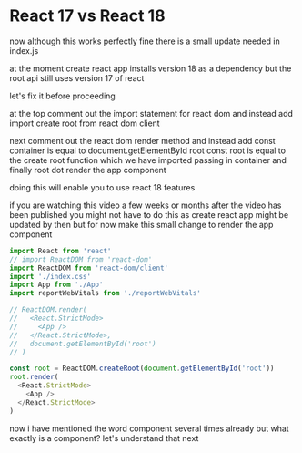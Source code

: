 # React 17 vs React 18

now although this works perfectly fine there is a small update needed in index.js

at the moment create react app installs version 18 as a dependency but the root api still uses version 17 of react

let's fix it before proceeding

at the top comment out the import statement for react dom and instead add import create root from react dom client

next comment out the react dom render method and instead add const container is equal to document.getElementById root const root is equal to the create root function which we have imported passing in container and finally root dot render the app component

doing this will enable you to use react 18 features

if you are watching this video a few weeks or months after the video has been published you might not have to do this as create react app might be updated by then but for now make this small change to render the app component

```js
import React from 'react'
// import ReactDOM from 'react-dom'
import ReactDOM from 'react-dom/client'
import './index.css'
import App from './App'
import reportWebVitals from './reportWebVitals'

// ReactDOM.render(
//   <React.StrictMode>
//     <App />
//   </React.StrictMode>,
//   document.getElementById('root')
// )

const root = ReactDOM.createRoot(document.getElementById('root'))
root.render(
  <React.StrictMode>
    <App />
  </React.StrictMode>
)
```

now i have mentioned the word component several times already but what exactly is a component?
let's understand that next
